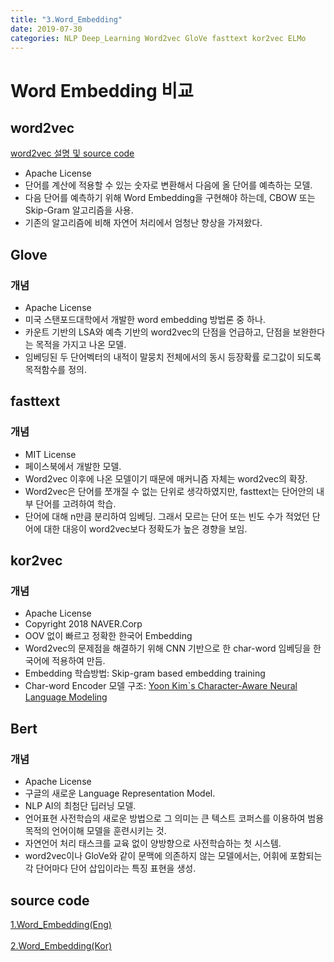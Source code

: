 ```yaml
---
title: "3.Word_Embedding"
date: 2019-07-30
categories: NLP Deep_Learning Word2vec GloVe fasttext kor2vec ELMo
---
```


# Word Embedding 비교

## word2vec
[word2vec 설명 및 source code](https://jeongmin-d.github.io/nlp/deep_learning/word2vec/Word2vec/)
* Apache License
*	단어를 계산에 적용할 수 있는 숫자로 변환해서 다음에 올 단어를 예측하는 모델.
*	다음 단어를 예측하기 위해 Word Embedding을 구현해야 하는데, CBOW 또는 Skip-Gram 알고리즘을 사용.
*	기존의 알고리즘에 비해 자연어 처리에서 엄청난 향상을 가져왔다.

## Glove

### 개념
* Apache License
*	미국 스탠포드대학에서 개발한 word embedding 방법론 중 하나.
*	카운트 기반의 LSA와 예측 기반의 word2vec의 단점을 언급하고, 단점을 보완한다는 목적을 가지고 나온 모델.
*	임베딩된 두 단어벡터의 내적이 말뭉치 전체에서의 동시 등장확률 로그값이 되도록 목적함수를 정의.

## fasttext

### 개념
* MIT License
*	페이스북에서 개발한 모델.
*	Word2vec 이후에 나온 모델이기 때문에 매커니즘 자체는 word2vec의 확장.
*	Word2vec은 단어를 쪼개질 수 없는 단위로 생각하였지만, fasttext는 단어안의 내부 단어를 고려하여 학습.
*	단어에 대해 n만큼 분리하여 임베딩. 그래서 모르는 단어 또는 빈도 수가 적었던 단어에 대한 대응이 word2vec보다 정확도가 높은 경향을 보임.

## kor2vec

### 개념
* Apache License
* Copyright 2018 NAVER.Corp
*	OOV 없이 빠르고 정확한 한국어 Embedding
*	Word2vec의 문제점을 해결하기 위해 CNN 기반으로 한 char-word 임베딩을 한국어에 적용하여 만듬.
*	Embedding 학습방법: Skip-gram based embedding training
*	Char-word Encoder 모델 구조: [Yoon Kim`s Character-Aware Neural Language Modeling]( https://arxiv.org/abs/1508.06615)

## Bert

### 개념
* Apache License
* 구글의 새로운 Language Representation Model.
* NLP AI의 최첨단 딥러닝 모델.
* 언어표현 사전학습의 새로운 방법으로 그 의미는 큰 텍스트 코퍼스를 이용하여 범용목적의 언어이해 모델을 훈련시키는 것.
* 자연언어 처리 태스크를 교육 없이 양방향으로 사전학습하는 첫 시스템.
* word2vec이나 GloVe와 같이 문맥에 의존하지 않는 모델에서는, 어휘에 포함되는 각 단어마다 단어 삽입이라는 특징 표현을 생성.

## source code
[1.Word_Embedding(Eng)](https://jeongmin-d.github.io/NLP_LInk/[Deep_Learning]Word_Embedding(Eng).html)
<br>
<br>
[2.Word_Embedding(Kor)](https://jeongmin-d.github.io/NLP_LInk/[Deep_Learning]Word_Embedding(Kor).html)
